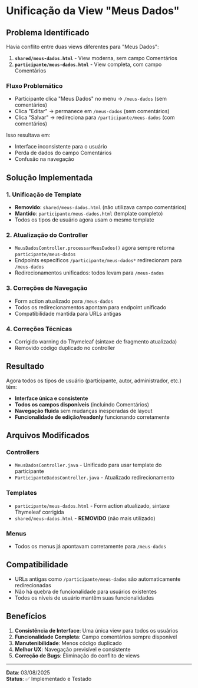 # Unificação da View "Meus Dados"

## Problema Identificado

Havia conflito entre duas views diferentes para "Meus Dados":

1. **`shared/meus-dados.html`** - View moderna, sem campo Comentários
2. **`participante/meus-dados.html`** - View completa, com campo Comentários

### Fluxo Problemático

- Participante clica "Meus Dados" no menu → `/meus-dados` (sem comentários)
- Clica "Editar" → permanece em `/meus-dados` (sem comentários)
- Clica "Salvar" → redireciona para `/participante/meus-dados` (com comentários)

Isso resultava em:

- Interface inconsistente para o usuário
- Perda de dados do campo Comentários
- Confusão na navegação

## Solução Implementada

### 1. Unificação de Template

- **Removido**: `shared/meus-dados.html` (não utilizava campo comentários)
- **Mantido**: `participante/meus-dados.html` (template completo)
- Todos os tipos de usuário agora usam o mesmo template

### 2. Atualização do Controller

- `MeusDadosController.processarMeusDados()` agora sempre retorna `participante/meus-dados`
- Endpoints específicos `/participante/meus-dados*` redirecionam para `/meus-dados`
- Redirecionamentos unificados: todos levam para `/meus-dados`

### 3. Correções de Navegação

- Form action atualizado para `/meus-dados`
- Todos os redirecionamentos apontam para endpoint unificado
- Compatibilidade mantida para URLs antigas

### 4. Correções Técnicas

- Corrigido warning do Thymeleaf (sintaxe de fragmento atualizada)
- Removido código duplicado no controller

## Resultado

Agora todos os tipos de usuário (participante, autor, administrador, etc.) têm:

- **Interface única e consistente**
- **Todos os campos disponíveis** (incluindo Comentários)
- **Navegação fluida** sem mudanças inesperadas de layout
- **Funcionalidade de edição/readonly** funcionando corretamente

## Arquivos Modificados

### Controllers

- `MeusDadosController.java` - Unificado para usar template do participante
- `ParticipanteDadosController.java` - Atualizado redirecionamento

### Templates

- `participante/meus-dados.html` - Form action atualizado, sintaxe Thymeleaf corrigida
- `shared/meus-dados.html` - **REMOVIDO** (não mais utilizado)

### Menus

- Todos os menus já apontavam corretamente para `/meus-dados`

## Compatibilidade

- URLs antigas como `/participante/meus-dados` são automaticamente redirecionadas
- Não há quebra de funcionalidade para usuários existentes
- Todos os níveis de usuário mantêm suas funcionalidades

## Benefícios

1. **Consistência de Interface**: Uma única view para todos os usuários
2. **Funcionalidade Completa**: Campo comentários sempre disponível
3. **Manutenibilidade**: Menos código duplicado
4. **Melhor UX**: Navegação previsível e consistente
5. **Correção de Bugs**: Eliminação do conflito de views

---

**Data**: 03/08/2025  
**Status**: ✅ Implementado e Testado
